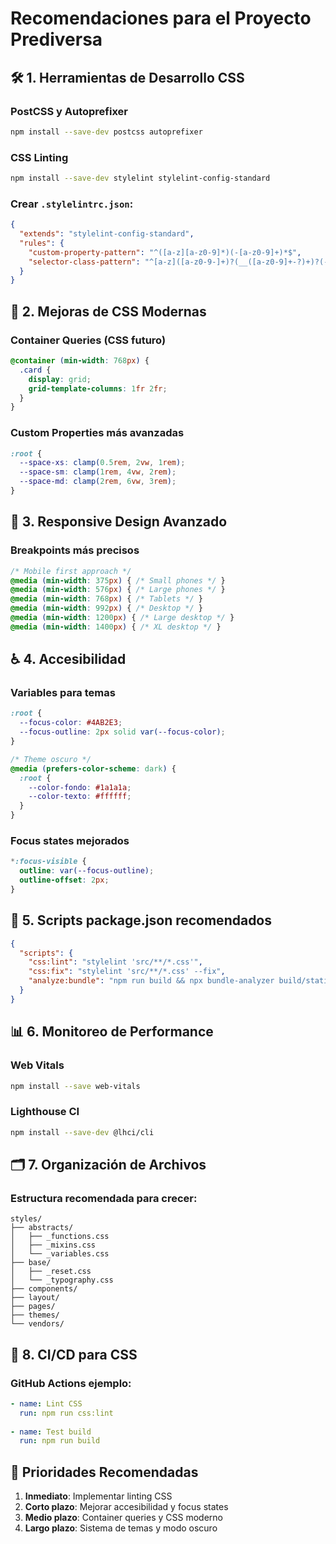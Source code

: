 # Recomendaciones para el Proyecto Prediversa

## 🛠️ **1. Herramientas de Desarrollo CSS**

### PostCSS y Autoprefixer
```bash
npm install --save-dev postcss autoprefixer
```

### CSS Linting
```bash
npm install --save-dev stylelint stylelint-config-standard
```

### Crear `.stylelintrc.json`:
```json
{
  "extends": "stylelint-config-standard",
  "rules": {
    "custom-property-pattern": "^([a-z][a-z0-9]*)(-[a-z0-9]+)*$",
    "selector-class-pattern": "^[a-z]([a-z0-9-]+)?(__([a-z0-9]+-?)+)?(--([a-z0-9]+-?)+){0,2}$"
  }
}
```

## 🎨 **2. Mejoras de CSS Modernas**

### Container Queries (CSS futuro)
```css
@container (min-width: 768px) {
  .card {
    display: grid;
    grid-template-columns: 1fr 2fr;
  }
}
```

### Custom Properties más avanzadas
```css
:root {
  --space-xs: clamp(0.5rem, 2vw, 1rem);
  --space-sm: clamp(1rem, 4vw, 2rem);
  --space-md: clamp(2rem, 6vw, 3rem);
}
```

## 📱 **3. Responsive Design Avanzado**

### Breakpoints más precisos
```css
/* Mobile first approach */
@media (min-width: 375px) { /* Small phones */ }
@media (min-width: 576px) { /* Large phones */ }
@media (min-width: 768px) { /* Tablets */ }
@media (min-width: 992px) { /* Desktop */ }
@media (min-width: 1200px) { /* Large desktop */ }
@media (min-width: 1400px) { /* XL desktop */ }
```

## ♿ **4. Accesibilidad**

### Variables para temas
```css
:root {
  --focus-color: #4AB2E3;
  --focus-outline: 2px solid var(--focus-color);
}

/* Theme oscuro */
@media (prefers-color-scheme: dark) {
  :root {
    --color-fondo: #1a1a1a;
    --color-texto: #ffffff;
  }
}
```

### Focus states mejorados
```css
*:focus-visible {
  outline: var(--focus-outline);
  outline-offset: 2px;
}
```

## 🔧 **5. Scripts package.json recomendados**

```json
{
  "scripts": {
    "css:lint": "stylelint 'src/**/*.css'",
    "css:fix": "stylelint 'src/**/*.css' --fix",
    "analyze:bundle": "npm run build && npx bundle-analyzer build/static/js/*.js"
  }
}
```

## 📊 **6. Monitoreo de Performance**

### Web Vitals
```bash
npm install --save web-vitals
```

### Lighthouse CI
```bash
npm install --save-dev @lhci/cli
```

## 🗂️ **7. Organización de Archivos**

### Estructura recomendada para crecer:
```
styles/
├── abstracts/
│   ├── _functions.css
│   ├── _mixins.css
│   └── _variables.css
├── base/
│   ├── _reset.css
│   └── _typography.css
├── components/
├── layout/
├── pages/
├── themes/
└── vendors/
```

## 🚀 **8. CI/CD para CSS**

### GitHub Actions ejemplo:
```yaml
- name: Lint CSS
  run: npm run css:lint
  
- name: Test build
  run: npm run build
```

## 🎯 **Prioridades Recomendadas**

1. **Inmediato**: Implementar linting CSS
2. **Corto plazo**: Mejorar accesibilidad y focus states
3. **Medio plazo**: Container queries y CSS moderno
4. **Largo plazo**: Sistema de temas y modo oscuro
